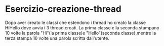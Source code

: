 # Esercizio-creazione-thread
Dopo aver creato le classi che estendono i thread ho creato la classe HiHello dove avvia i 3 thread creati.
La prima classe e la seconda stampano 10 volte la parola "Hi"(la prima classe)e "Hello"(seconda classe),mentre la terza stampa 10 volte una parola scritta dall'utente.

